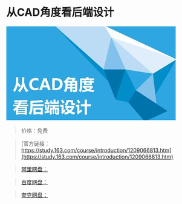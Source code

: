 # 从CAD角度看后端设计

![img](../../../assets/study163/free/d266402941f040179cc2581c636b3449.jpg)

> 价格：免费

> [官方链接：https://study.163.com/course/introduction/1209066813.htm](https://study.163.com/course/introduction/1209066813.htm)

> [阿里网盘：]()

> [百度网盘：]()

> [夸克网盘：]()
